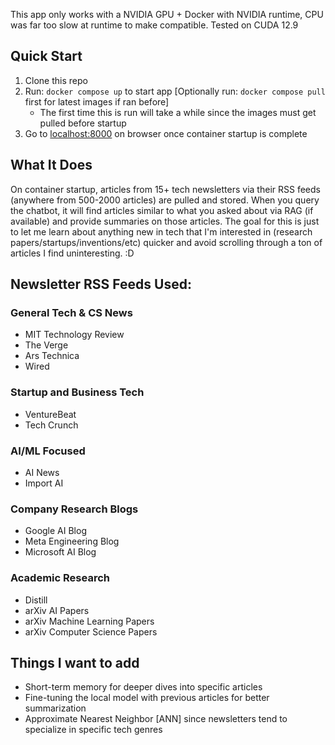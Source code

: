 This app only works with a NVIDIA GPU + Docker with NVIDIA runtime, CPU was far too slow at runtime to make compatible. Tested on CUDA 12.9

## Quick Start

1. Clone this repo
2. Run: `docker compose up` to start app [Optionally run: `docker compose pull` first for latest images if ran before]
   - The first time this is run will take a while since the images must get pulled before startup
3. Go to [localhost:8000](http://localhost:8000) on browser once container startup is complete

## What It Does

On container startup, articles from 15+ tech newsletters via their RSS feeds (anywhere from 500-2000 articles) are pulled and stored. When you query the chatbot, it will find articles similar to what you asked about via RAG (if available) and provide summaries on those articles. The goal for this is just to let me learn about anything new in tech that I'm interested in (research papers/startups/inventions/etc) quicker and avoid scrolling through a ton of articles I find uninteresting. :D

## Newsletter RSS Feeds Used:

### General Tech & CS News

- MIT Technology Review
- The Verge
- Ars Technica
- Wired

### Startup and Business Tech

- VentureBeat
- Tech Crunch

### AI/ML Focused

- AI News
- Import AI

### Company Research Blogs

- Google AI Blog
- Meta Engineering Blog
- Microsoft AI Blog

### Academic Research

- Distill
- arXiv AI Papers
- arXiv Machine Learning Papers
- arXiv Computer Science Papers

## Things I want to add

- Short-term memory for deeper dives into specific articles
- Fine-tuning the local model with previous articles for better summarization
- Approximate Nearest Neighbor [ANN] since newsletters tend to specialize in specific tech genres
